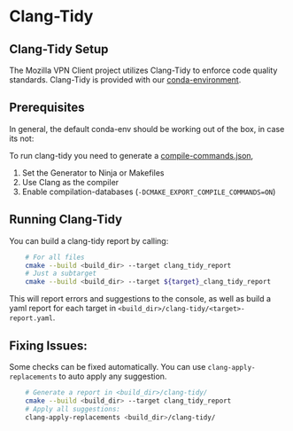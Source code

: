 # Clang-Tidy

## Clang-Tidy Setup

The Mozilla VPN Client project utilizes Clang-Tidy to enforce code quality standards. Clang-Tidy is provided with our [conda-environment](../Building/index.md).

## Prerequisites
In general, the default conda-env should be working out of the box, in case its not: 

To run clang-tidy you need to generate a [compile-commands.json](https://clang.llvm.org/docs/JSONCompilationDatabase.html), 

1. Set the Generator to Ninja or Makefiles
2. Use Clang as the compiler
3. Enable compilation-databases (`-DCMAKE_EXPORT_COMPILE_COMMANDS=ON`)


## Running Clang-Tidy
You can build a clang-tidy report by calling:
```Bash
    # For all files
    cmake --build <build_dir> --target clang_tidy_report
    # Just a subtarget
    cmake --build <build_dir> --target ${target}_clang_tidy_report
```

This will report errors and suggestions to the console, as well as build a yaml report for each target in `<build_dir>/clang-tidy/<target>-report.yaml`.


## Fixing Issues: 
Some checks can be fixed automatically. You can use `clang-apply-replacements` to auto apply any suggestion. 
```Bash
    # Generate a report in <build_dir>/clang-tidy/
    cmake --build <build_dir> --target clang_tidy_report
    # Apply all suggestions: 
    clang-apply-replacements <build_dir>/clang-tidy/
```
